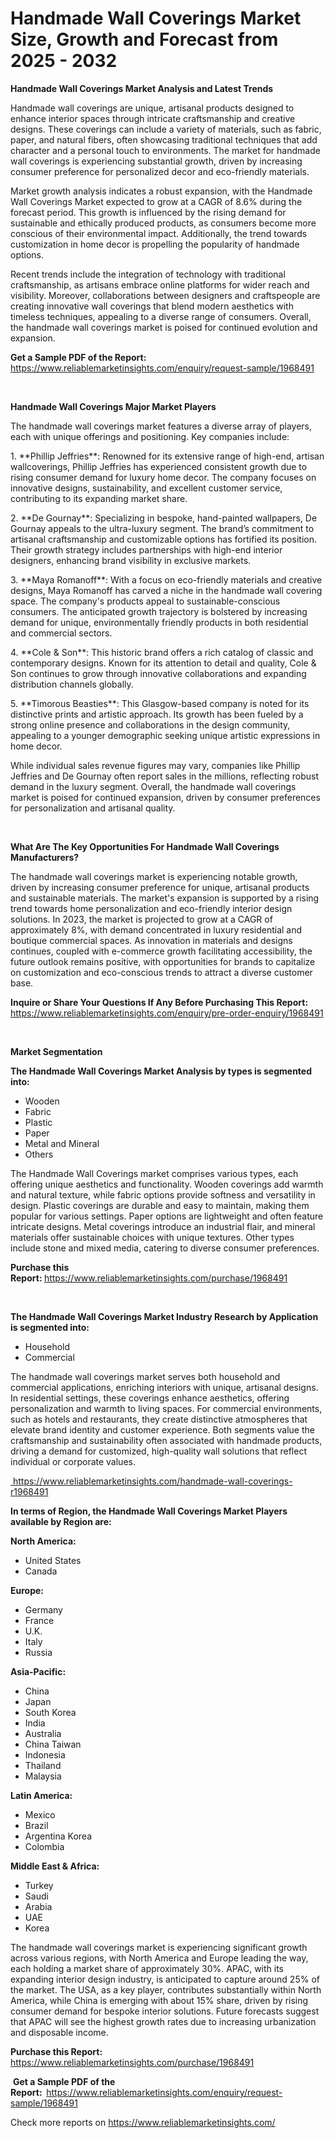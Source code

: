<p><h1>Handmade Wall Coverings Market Size, Growth and Forecast from 2025 - 2032</h1></p><p><strong>Handmade Wall Coverings Market Analysis and Latest Trends</strong></p>
<p><p>Handmade wall coverings are unique, artisanal products designed to enhance interior spaces through intricate craftsmanship and creative designs. These coverings can include a variety of materials, such as fabric, paper, and natural fibers, often showcasing traditional techniques that add character and a personal touch to environments. The market for handmade wall coverings is experiencing substantial growth, driven by increasing consumer preference for personalized decor and eco-friendly materials. </p><p>Market growth analysis indicates a robust expansion, with the Handmade Wall Coverings Market expected to grow at a CAGR of 8.6% during the forecast period. This growth is influenced by the rising demand for sustainable and ethically produced products, as consumers become more conscious of their environmental impact. Additionally, the trend towards customization in home decor is propelling the popularity of handmade options. </p><p>Recent trends include the integration of technology with traditional craftsmanship, as artisans embrace online platforms for wider reach and visibility. Moreover, collaborations between designers and craftspeople are creating innovative wall coverings that blend modern aesthetics with timeless techniques, appealing to a diverse range of consumers. Overall, the handmade wall coverings market is poised for continued evolution and expansion.</p></p>
<p><strong>Get a Sample PDF of the Report:&nbsp;</strong> <a href="https://www.reliablemarketinsights.com/enquiry/request-sample/1968491?utm_campaign=2210&utm_medium=2&utm_source=Github&utm_content=ia&utm_term=04042025&utm_id=handmade-wall-coverings">https://www.reliablemarketinsights.com/enquiry/request-sample/1968491</a></p>
<p>&nbsp;</p>
<p><strong>Handmade Wall Coverings Major Market Players</strong></p>
<p><p>The handmade wall coverings market features a diverse array of players, each with unique offerings and positioning. Key companies include:</p><p>1. **Phillip Jeffries**: Renowned for its extensive range of high-end, artisan wallcoverings, Phillip Jeffries has experienced consistent growth due to rising consumer demand for luxury home decor. The company focuses on innovative designs, sustainability, and excellent customer service, contributing to its expanding market share.</p><p>2. **De Gournay**: Specializing in bespoke, hand-painted wallpapers, De Gournay appeals to the ultra-luxury segment. The brand’s commitment to artisanal craftsmanship and customizable options has fortified its position. Their growth strategy includes partnerships with high-end interior designers, enhancing brand visibility in exclusive markets.</p><p>3. **Maya Romanoff**: With a focus on eco-friendly materials and creative designs, Maya Romanoff has carved a niche in the handmade wall covering space. The company's products appeal to sustainable-conscious consumers. The anticipated growth trajectory is bolstered by increasing demand for unique, environmentally friendly products in both residential and commercial sectors.</p><p>4. **Cole & Son**: This historic brand offers a rich catalog of classic and contemporary designs. Known for its attention to detail and quality, Cole & Son continues to grow through innovative collaborations and expanding distribution channels globally.</p><p>5. **Timorous Beasties**: This Glasgow-based company is noted for its distinctive prints and artistic approach. Its growth has been fueled by a strong online presence and collaborations in the design community, appealing to a younger demographic seeking unique artistic expressions in home decor.</p><p>While individual sales revenue figures may vary, companies like Phillip Jeffries and De Gournay often report sales in the millions, reflecting robust demand in the luxury segment. Overall, the handmade wall coverings market is poised for continued expansion, driven by consumer preferences for personalization and artisanal quality.</p></p>
<p>&nbsp;</p>
<p><strong>What Are The Key Opportunities For Handmade Wall Coverings Manufacturers?</strong></p>
<p><p>The handmade wall coverings market is experiencing notable growth, driven by increasing consumer preference for unique, artisanal products and sustainable materials. The market's expansion is supported by a rising trend towards home personalization and eco-friendly interior design solutions. In 2023, the market is projected to grow at a CAGR of approximately 8%, with demand concentrated in luxury residential and boutique commercial spaces. As innovation in materials and designs continues, coupled with e-commerce growth facilitating accessibility, the future outlook remains positive, with opportunities for brands to capitalize on customization and eco-conscious trends to attract a diverse customer base.</p></p>
<p><strong>Inquire or Share Your Questions If Any Before Purchasing This Report:</strong> <a href="https://www.reliablemarketinsights.com/enquiry/pre-order-enquiry/1968491?utm_campaign=2210&utm_medium=2&utm_source=Github&utm_content=ia&utm_term=04042025&utm_id=handmade-wall-coverings">https://www.reliablemarketinsights.com/enquiry/pre-order-enquiry/1968491</a></p>
<p>&nbsp;</p>
<p><strong>Market Segmentation</strong></p>
<p><strong>The Handmade Wall Coverings Market Analysis by types is segmented into:</strong></p>
<p><ul><li>Wooden</li><li>Fabric</li><li>Plastic</li><li>Paper</li><li>Metal and Mineral</li><li>Others</li></ul></p>
<p><p>The Handmade Wall Coverings market comprises various types, each offering unique aesthetics and functionality. Wooden coverings add warmth and natural texture, while fabric options provide softness and versatility in design. Plastic coverings are durable and easy to maintain, making them popular for various settings. Paper options are lightweight and often feature intricate designs. Metal coverings introduce an industrial flair, and mineral materials offer sustainable choices with unique textures. Other types include stone and mixed media, catering to diverse consumer preferences.</p></p>
<p><strong>Purchase this Report:&nbsp;</strong><a href="https://www.reliablemarketinsights.com/purchase/1968491?utm_campaign=2210&utm_medium=2&utm_source=Github&utm_content=ia&utm_term=04042025&utm_id=handmade-wall-coverings">https://www.reliablemarketinsights.com/purchase/1968491</a></p>
<p>&nbsp;</p>
<p><strong>The Handmade Wall Coverings Market Industry Research by Application is segmented into:</strong></p>
<p><ul><li>Household</li><li>Commercial</li></ul></p>
<p><p>The handmade wall coverings market serves both household and commercial applications, enriching interiors with unique, artisanal designs. In residential settings, these coverings enhance aesthetics, offering personalization and warmth to living spaces. For commercial environments, such as hotels and restaurants, they create distinctive atmospheres that elevate brand identity and customer experience. Both segments value the craftsmanship and sustainability often associated with handmade products, driving a demand for customized, high-quality wall solutions that reflect individual or corporate values.</p></p>
<p><a href="https://www.reliablemarketinsights.com/handmade-wall-coverings-r1968491?utm_campaign=2210&utm_medium=2&utm_source=Github&utm_content=ia&utm_term=04042025&utm_id=handmade-wall-coverings">&nbsp;https://www.reliablemarketinsights.com/handmade-wall-coverings-r1968491</a></p>
<p><strong>In terms of Region, the Handmade Wall Coverings Market Players available by Region are:</strong></p>
<p>
    <p> <strong> North America: </strong>
        <ul>
            <li>United States</li>
            <li>Canada</li>
        </ul>
        </p> 
    <p> <strong> Europe: </strong>
        <ul>
            <li>Germany</li>
            <li>France</li>
            <li>U.K.</li>
            <li>Italy</li>
            <li>Russia</li>
        </ul>
        </p> 
    <p> <strong> Asia-Pacific: </strong>
        <ul>
            <li>China</li>
            <li>Japan</li>
            <li>South Korea</li>
            <li>India</li>
            <li>Australia</li>
            <li>China Taiwan</li>
            <li>Indonesia</li>
            <li>Thailand</li>
            <li>Malaysia</li>
        </ul>
        </p> 
    <p> <strong> Latin America: </strong>
        <ul>
            <li>Mexico</li>
            <li>Brazil</li>
            <li>Argentina Korea</li>
            <li>Colombia</li>
        </ul>
        </p> 
    <p> <strong> Middle East & Africa: </strong>
        <ul>
            <li>Turkey</li>
            <li>Saudi</li>
            <li>Arabia</li>
            <li>UAE</li>
            <li>Korea</li>
        </ul>
    </p>
    </p>
<p><p>The handmade wall coverings market is experiencing significant growth across various regions, with North America and Europe leading the way, each holding a market share of approximately 30%. APAC, with its expanding interior design industry, is anticipated to capture around 25% of the market. The USA, as a key player, contributes substantially within North America, while China is emerging with about 15% share, driven by rising consumer demand for bespoke interior solutions. Future forecasts suggest that APAC will see the highest growth rates due to increasing urbanization and disposable income.</p></p>
<p><strong>Purchase this Report: </strong><a href="https://www.reliablemarketinsights.com/purchase/1968491?utm_campaign=2210&utm_medium=2&utm_source=Github&utm_content=ia&utm_term=04042025&utm_id=handmade-wall-coverings">https://www.reliablemarketinsights.com/purchase/1968491</a></p>
<p>&nbsp;<strong>Get a Sample PDF of the Report:&nbsp;&nbsp;</strong><a href="https://www.reliablemarketinsights.com/enquiry/request-sample/1968491?utm_campaign=2210&utm_medium=2&utm_source=Github&utm_content=ia&utm_term=04042025&utm_id=handmade-wall-coverings">https://www.reliablemarketinsights.com/enquiry/request-sample/1968491</a></p>
<p><strong></strong></p>
<p>Check more reports on <a href="https://www.reliablemarketinsights.com/?utm_campaign=2210&utm_medium=2&utm_source=Github&utm_content=ia&utm_term=04042025&utm_id=handmade-wall-coverings">https://www.reliablemarketinsights.com/</a></p>